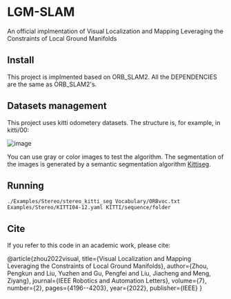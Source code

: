 # LGM-SLAM
An official implmentation of Visual Localization and Mapping Leveraging the Constraints of Local Ground Manifolds

## Install
This project is implmented based on ORB_SLAM2. All the DEPENDENCIES are the same as ORB_SLAM2's.

## Datasets management
This project uses kitti odometery datasets. The structure is, for example, in kitti/00:

![image](https://user-images.githubusercontent.com/73513416/172988794-a4ca0456-68f2-4667-8664-ef46a976bfd9.png)

You can use gray or color images to test the algorithm. The segmentation of the images is generated by a semantic segmentation algorithm [Kittiseg](https://github.com/MarvinTeichmann/KittiSeg).

## Running
```
./Examples/Stereo/stereo_kitti_seg Vocabulary/ORBvoc.txt Examples/Stereo/KITTI04-12.yaml KITTI/sequence/folder
```

## Cite
If you refer to this code in an academic work, please cite:

  @article{zhou2022visual,
    title={Visual Localization and Mapping Leveraging the Constraints of Local Ground Manifolds},
    author={Zhou, Pengkun and Liu, Yuzhen and Gu, Pengfei and Liu, Jiacheng and Meng, Ziyang},
    journal={IEEE Robotics and Automation Letters},
    volume={7},
    number={2},
    pages={4196--4203},
    year={2022},
    publisher={IEEE}
  }

